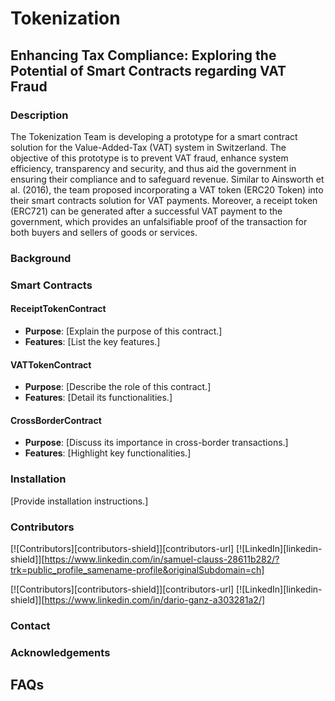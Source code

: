 # Tokenization

## Enhancing Tax Compliance: Exploring the Potential of Smart Contracts regarding VAT Fraud

### Description
The Tokenization Team is developing a prototype for a smart contract solution for the Value-Added-Tax (VAT) system in Switzerland. The objective of this prototype is to prevent VAT fraud, enhance system efficiency, transparency and security, and thus aid the government in ensuring their compliance and to safeguard revenue.
Similar to Ainsworth et al. (2016), the team proposed incorporating a VAT token (ERC20 Token) into their smart contracts solution for VAT payments. Moreover, a receipt token (ERC721) can be generated after a successful VAT payment to the government, which provides an unfalsifiable proof of the transaction for both buyers and sellers of goods or services.

### Background


### Smart Contracts
#### ReceiptTokenContract
- **Purpose**: [Explain the purpose of this contract.]
- **Features**: [List the key features.]

#### VATTokenContract
- **Purpose**: [Describe the role of this contract.]
- **Features**: [Detail its functionalities.]

#### CrossBorderContract
- **Purpose**: [Discuss its importance in cross-border transactions.]
- **Features**: [Highlight key functionalities.]

### Installation
[Provide installation instructions.]

### Contributors
[![Contributors][contributors-shield]][contributors-url]
[![LinkedIn][linkedin-shield]][https://www.linkedin.com/in/samuel-clauss-28611b282/?trk=public_profile_samename-profile&originalSubdomain=ch]

[![Contributors][contributors-shield]][contributors-url]
[![LinkedIn][linkedin-shield]][https://www.linkedin.com/in/dario-ganz-a303281a2/]

### Contact


### Acknowledgements

## FAQs
